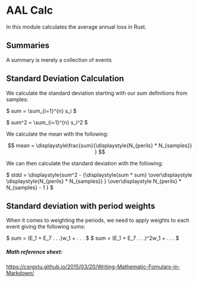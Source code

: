 # AAL Calc
In this module calculates the average annual loss in Rust. 


## Summaries
A summary is merely a collection of events 


## Standard Deviation Calculation 
We calculate the standard deviation starting with our sum definitions from samples:

$ sum = \sum_{i=1}^{n} s_i $

$ sum^2 = \sum_{i=1}^{n} s_i^2 $

We calculate the mean with the following:

$$ mean = \displaystyle\frac{sum}{\displaystyle{N_{perils} * N_{samples}} } $$

We can then calculate the standard deviation with the following:

$ stdd = \displaystyle{sum^2 - {\displaystyle{sum * sum} \over\displaystyle \displaystyle{N_{perils} * N_{samples}} } \over\displaystyle N_{perils} * N_{samples} - 1 } $


## Standard deviation with period weights
When it comes to weighting the periods, we need to apply weights to each event giving the following sums:

$ sum = (E_1 + E_7 . . .)w_1 + . . . $
$ sum = (E_1 + E_7 . . .)^2w_1 + . . . $



##### Math reference sheet:
https://csrgxtu.github.io/2015/03/20/Writing-Mathematic-Fomulars-in-Markdown/